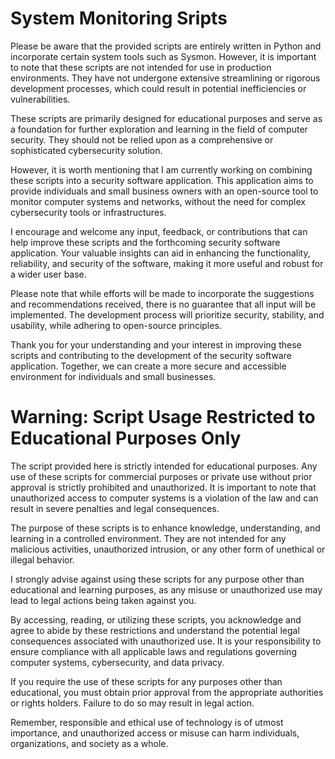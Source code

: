 # System Monitoring Sripts

Please be aware that the provided scripts are entirely written in Python and incorporate certain system tools such as Sysmon. However, it is important to note that these scripts are not intended for use in production environments. They have not undergone extensive streamlining or rigorous development processes, which could result in potential inefficiencies or vulnerabilities.

These scripts are primarily designed for educational purposes and serve as a foundation for further exploration and learning in the field of computer security. They should not be relied upon as a comprehensive or sophisticated cybersecurity solution.

However, it is worth mentioning that I am currently working on combining these scripts into a security software application. This application aims to provide individuals and small business owners with an open-source tool to monitor computer systems and networks, without the need for complex cybersecurity tools or infrastructures.

I encourage and welcome any input, feedback, or contributions that can help improve these scripts and the forthcoming security software application. Your valuable insights can aid in enhancing the functionality, reliability, and security of the software, making it more useful and robust for a wider user base.

Please note that while efforts will be made to incorporate the suggestions and recommendations received, there is no guarantee that all input will be implemented. The development process will prioritize security, stability, and usability, while adhering to open-source principles.

Thank you for your understanding and your interest in improving these scripts and contributing to the development of the security software application. Together, we can create a more secure and accessible environment for individuals and small businesses.


# Warning: Script Usage Restricted to Educational Purposes Only

The script provided here is strictly intended for educational purposes. Any use of these scripts for commercial purposes or private use without prior approval is strictly prohibited and unauthorized. It is important to note that unauthorized access to computer systems is a violation of the law and can result in severe penalties and legal consequences.

The purpose of these scripts is to enhance knowledge, understanding, and learning in a controlled environment. They are not intended for any malicious activities, unauthorized intrusion, or any other form of unethical or illegal behavior.

I strongly advise against using these scripts for any purpose other than educational and learning purposes, as any misuse or unauthorized use may lead to legal actions being taken against you.

By accessing, reading, or utilizing these scripts, you acknowledge and agree to abide by these restrictions and understand the potential legal consequences associated with unauthorized use. It is your responsibility to ensure compliance with all applicable laws and regulations governing computer systems, cybersecurity, and data privacy.

If you require the use of these scripts for any purposes other than educational, you must obtain prior approval from the appropriate authorities or rights holders. Failure to do so may result in legal action.

Remember, responsible and ethical use of technology is of utmost importance, and unauthorized access or misuse can harm individuals, organizations, and society as a whole.
